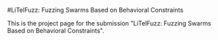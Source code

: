 #LiTelFuzz: Fuzzing Swarms Based on Behavioral Constraints

This is the project page for the submission "LiTelFuzz: Fuzzing Swarms Based on Behavioral Constraints".
